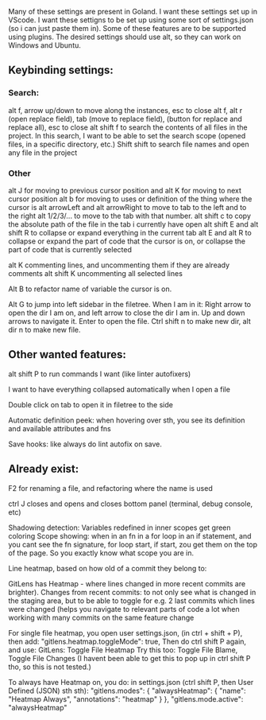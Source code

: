 

Many of these settings are present in Goland. I want these settings set up in VScode.
I want these settigns to be set up using some sort of settings.json (so i can just paste them in).
Some of these features are to be supported using plugins.
The desired settings should use alt, so they can work on Windows and Ubuntu.



## Keybinding settings:

### Search:
alt f, arrow up/down to move along the instances, esc to close
alt f, alt r (open replace field), tab (move to replace field), (button for replace and replace all), esc to close
alt shift f to search the contents of all files in the project. In this search, I want to be able to set the search scope (opened files, in a specific directory, etc.)
Shift shift to search file names and open any file in the project

### Other
alt J for moving to previous cursor position
and alt K   for moving to next cursor position
alt b for moving to uses or definition of the thing where the cursor is
alt arrowLeft and alt arrowRight to move to tab to the left and to the right
alt 1/2/3/... to move to the tab with that number.
alt shift c to copy the absolute path of the file in the tab i currently have open
alt shift E and alt shift R to collapse or expand everything in the current tab
alt E and alt R to collapse or expand the part of code that the cursor is on, or collapse the part of code that is currently selected


alt K  commenting lines, and uncommenting them if they are already comments
alt shift K uncommenting all selected lines

Alt B to refactor name of variable the cursor is on.

Alt G to jump into left sidebar in the filetree.
When I am in it:
Right arrow to open the dir I am on, and left arrow to close the dir I am in. Up and down arrows to navigate it.
Enter to open the file. 
Ctrl shift n to make new dir, alt dir n to make new file.




## Other wanted features:

alt shift P to run commands I want (like linter autofixers)

I want to have everything collapsed automatically when I open a file

Double click on tab to open it in filetree to the side

Automatic definition peek: when hovering over sth, you see its definition and available attributes and fns


Save hooks: like always do lint autofix on save.




## Already exist:

F2 for renaming a file, and refactoring where the name is used

ctrl J closes and opens and closes bottom panel (terminal, debug console, etc)


Shadowing detection: Variables redefined in inner scopes get green coloring
Scope showing: when in an fn in a for loop in an if statement, and you cant see the fn signature, for loop start, if start, zou get them on the top of the page. So you exactly know what scope you are in.




Line heatmap, based on how old of a commit they belong to:

GitLens has Heatmap - where lines changed in more recent commits are brighter).
Changes from recent commits: to not only see what is changed in the staging area, but to be able to toggle for e.g. 2 last commits which lines were changed (helps you navigate to relevant parts of code a lot when working with many commits on the same feature change

For single file heatmap, you open user settings.json, (in ctrl + shift + P), 
then add:
    "gitlens.heatmap.toggleMode": true,
Then do ctrl shift P again, and use:
GitLens: Toggle File Heatmap
Try this too:  Toggle File Blame, Toggle File Changes
(I havent been able to get this to pop up in ctrl shift P tho, so this is not tested.)


To always have Heatmap on, you do:
in settings.json (ctrl shift P, then User Defined (JSON) sth sth):
  "gitlens.modes": {
    "alwaysHeatmap": {
      "name": "Heatmap Always",
      "annotations": "heatmap"
    }
  },
  "gitlens.mode.active": "alwaysHeatmap"














